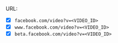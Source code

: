 URL:
- [x] `facebook.com/video?v=<VIDEO_ID>`
- [x] `www.facebook.com/video?v=<VIDEO_ID>`
- [x] `beta.facebook.com/video?v=<VIDEO_ID>`
